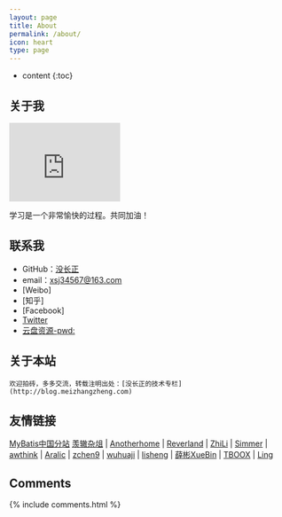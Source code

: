 ```yaml
---
layout: page
title: About
permalink: /about/
icon: heart
type: page
---
```


* content
{:toc}

## 关于我

<iframe src="https://githubbadge.appspot.com/gaohaoyang?s=1" style="border: 0;height: 142px;width: 200px;overflow: hidden;" frameBorder="0"></iframe>


学习是一个非常愉快的过程。共同加油！


## 联系我

* GitHub：[没长正](https://github.com/xsj34567)
* email：xsj34567@163.com
* [Weibo] 
* [知乎]
* [Facebook]
* [Twitter]()
* [云盘资源-pwd:]()

## 关于本站

	欢迎拍砖，多多交流，转载注明出处：[没长正的技术专栏](http://blog.meizhangzheng.com)

## 友情链接


[MyBatis中国分站](http://www.mybatis.cn/)
[羡辙杂俎](http://zhangwenli.com/blog) \| [Anotherhome](https://www.anotherhome.net) \| [Reverland](http://reverland.org/) \| [ZhiLi](http://lizhipower.github.io/) \| [Simmer](http://simmer-jun.github.io/) \| [awthink](http://awthink.net/) \| [Aralic](http://aralic.github.io/) \| [zchen9](http://www.chen9.info/) \| [wuhuaji](http://wuhuaji.me/) \| [lisheng](http://www.lishengcn.cn/) \| [薛彬XueBin](http://axuebin.com/blog/) \| [TBOOX](http://www.tboox.org/cn/) \|  [Ling](http://linglinyp.com/)

## Comments

{% include comments.html %}
